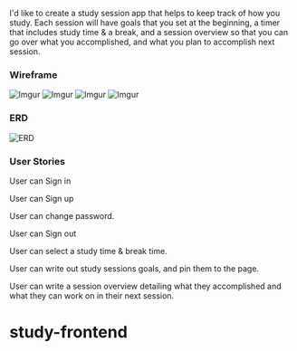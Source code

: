 I'd like to create a study session app that helps to keep track of how you study. Each session will have goals that you set at the beginning, a timer that includes study time & a break, and a session overview so that you can go over what you accomplished, and what you plan to accomplish next session.

### Wireframe
![Imgur](https://imgur.com/vrS6Cfk.png)
![Imgur](https://imgur.com/ua0D2fK.png)
![Imgur](https://imgur.com/WcF8S5N.png)
![Imgur](https://imgur.com/VlhAJBH.png)
### ERD
![ERD](https://imgur.com/7LTnQXs.png)

### User Stories
User can Sign in

User can Sign up

User can change password.

User can Sign out

User can select a study time & break time.

User can write out study sessions goals, and pin them to the page.

User can write a session overview detailing what they accomplished and what they can work on in their next session.
# study-frontend
